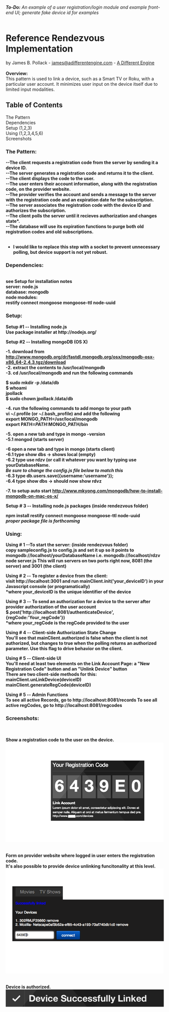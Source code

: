 <i><b>To-Do:</b> An example of a user registration/login module and example front-end UI; generate fake device id for examples</i><br><br>
<h1><b>Reference Rendezvous Implementation<br></b></h1>
by James B. Pollack - <a href='mailto:james@adifferentengine.com'>james@adifferentengine.com</a> - <a href="http://adifferentengine.com">A Different Engine</a><br><br>
<b>Overview:</b><br>
This pattern is used to link a device, such as a Smart TV or Roku, with a particular user account.  It minimizes user input on the device itself due to limited input modalities. <br>

<h2><b>Table of Contents</b><br></h2>
The Pattern<br>
Dependencies<br>
Setup (1,2,3)<br>
Using (1,2,3,4,5,6)<br>
Screenshots<br>

<h3><b>The Pattern:<br></h3>

--The client requests a registration code from the server by sending it a device ID.<br>
--The server generates a registration code and returns it to the client.<br>
--The client displays the code to the user.<br>
--The user enters their account information, along with the registration code, on the provider website.<br>
--The provider verifies the account and sends a message to the server with the registration code and an expiration date for the subscription.<br>
--The server associates the registration code with the device ID and authorizes the subscription.<br>
--The client polls the server until it recieves authorization and changes state*.<br>
--The database will use its expiration functions to purge both old registration codes and old subscriptions.<br>
<br>
* I would like to replace this step with a socket to prevent unnecessary polling, but device support is not yet robust.<br>



<h3><b>Dependencies:</b></h3><br>
see Setup for installation notes<br>
<b>server:</b> node.js <br>
<b>database:</b> mongodb<br>
<b>node modules:</b> <br>
restify connect mongoose mongoose-ttl node-uuid
<br>

<!-- //user auth stuff, not needed yet<br>
bcrypt<br>
passport<br>
passport-local<br>
passport-local-mongoose<br><br>
 -->

<h3>Setup:</h3>
<b>Setup #1 -- Installing node.js</b><br>
Use package installer at http://nodejs.org/

<b>Setup #2 -- Installing mongoDB (OS X)

-1. download from http://www.mongodb.org/dr/fastdl.mongodb.org/osx/mongodb-osx-x86_64-2.4.3.tgz/download<br>
-2. extract the contents to /usr/local/mongodb<br>
-3. cd /usr/local/mongodb and run the following commands<br>

$ sudo mkdir -p /data/db<br>
$ whoami<br>
jpollack<br>
$ sudo chown jpollack /data/db<br>

-4. run the following commands to add mongo to your path<br>
vi ~/.profile (or ~/.bash_profile) and add the following<br>
export MONGO_PATH=/usr/local/mongodb<br>
export PATH=$PATH:$MONGO_PATH/bin

-5. open a new tab and type in mongo -version<br> 
-5.1 mongod (starts server)<br>

-6 open a new tab and type in mongo (starts client)<br> 
-6.1 type show dbs -> shows local (empty)<br>
-6.2 type use rdzv (or call it whatever you want by typing use yourDatabaseName.  <br>*Be sure to change the config.js file below to match this*<br>
-6.3 type db.users.save({username:'username'});<br>
-6.4 type show dbs -> should now show rdvz<br>

-7. to setup auto start http://www.mkyong.com/mongodb/how-to-install-mongodb-on-mac-os-x/

<b>Setup # 3 --  Installing node.js packages</b> (inside rendezvous folder)<br>

npm install restify connect mongoose mongoose-ttl node-uuid <br>
<i>proper package file is forthcoming</i><br>

<h3>Using:</h3>
<b>Using # 1 --To start the server:</b> (inside rendezvous folder)<br>
copy sampleconfig.js to config.js and set it up so it points to mongodb://localhost/yourDatabaseName i.e. mongodb://localhost/rdzv<br>
node server.js
This will run servers on two ports right now, 8081 (the server) and 3001 (the client)

<b>Using # 2 -- To register a device from the client:</b><br>
visit http://localhost:3001 and run mainClient.init('your_deviceID') in your Javascript console (or programatically)<br>
*where your_deviceID is the unique identifier of the device<br>

<b>Using # 3 -- To send an authorization for a device to the server after provider authorization of the user account</b><br>
$.post('http://localhost:8081/authenticateDevice',{regCode:'Your_regCode'})<br>
*where your_regCode is the regCode provided to the user<br>

<b>Using # 4 -- Client-side Authorization State Change</b><br>
You'll see that mainClient.authorized is false when the client is not authorized, but changes to true when the polling returns an authorized parameter.  Use this flag to drive behavior on the client.

<b>Using # 5 -- Client-side UI</b><br>
You'll need at least two elements on the Link Account Page:  a "New Registration Code" button and an "Unlink Device" button<br>
There are two client-side methods for this:<br>
mainClient.unLinkDevice(deviceID)<br>
mainClient.generateRegCode(deviceID)<br>

<b>Using # 5 -- Admin Functions</b><br>
To see all active Records, go to http://localhost:8081/records
To see all active regCodes, go to http://localhost:8081/regcodes

<h3>Screenshots:</h3><br><br>
Show a registration code to the user on the device.<br>
<img src='screenshots/regCode.png'></img><br><br>

Form on provider website where logged in user enters the registration code.
<br> It's also possible to provide device unlinking funcitonality at this level.<br>
<img src='screenshots/form.png'></img><br><br>

Device is authorized.<br>
<img src='screenshots/success.png'></img>
